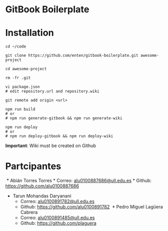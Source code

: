 # GitBook Boilerplate

# Installation

```shell
cd ~/code

git clone https://github.com/enten/gitbook-boilerplate.git awesome-project

cd awesome-project

rm -fr .git

vi package.json
# edit repository.url and repository.wiki

git remote add origin <url>

npm run build
# or
# npm run generate-gitbook && npm run generate-wiki

npm run deploy
# or
# npm run deploy-gitbook && npm run deploy-wiki
```
__Important__: Wiki must be created on Github

# Partcipantes

  * Abián Torres Torres 
    * Correo: alu0100887686@ull.edu.es
    * Github: https://github.com/alu0100887686
  * Tarun Mohandas Daryanani 
    * Correo: alu0100891782@ull.edu.es
    * Github: https://github.com/alu0100891782
  * Pedro Miguel Lagüera Cabrera
    * Correo: alu0100891485@ull.edu.es
    * Github: https://github.com/plaguera
